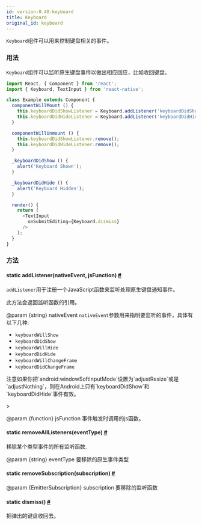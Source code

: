 ```yaml
---
id: version-0.48-keyboard
title: Keyboard
original_id: keyboard
---
```


`Keyboard`组件可以用来控制键盘相关的事件。

### 用法
`Keyboard`组件可以监听原生键盘事件以做出相应回应，比如收回键盘。

```js
import React, { Component } from 'react';
import { Keyboard, TextInput } from 'react-native';

class Example extends Component {
  componentWillMount () {
    this.keyboardDidShowListener = Keyboard.addListener('keyboardDidShow', this._keyboardDidShow);
    this.keyboardDidHideListener = Keyboard.addListener('keyboardDidHide', this._keyboardDidHide);
  }

  componentWillUnmount () {
    this.keyboardDidShowListener.remove();
    this.keyboardDidHideListener.remove();
  }

  _keyboardDidShow () {
    alert('Keyboard Shown');
  }

  _keyboardDidHide () {
    alert('Keyboard Hidden');
  }

  render() {
    return (
      <TextInput
        onSubmitEditing={Keyboard.dismiss}
      />
    );
  }
}
```
### 方法

<div class="props">
    <div class="prop"><h4 class="methodTitle"><a class="anchor" name="addlistener"></a><span
            class="methodType">static </span>addListener<span class="methodType">(nativeEvent, jsFunction)</span> <a
            class="hash-link" href="keyboard.html#addlistener">#</a></h4>
        <div><p><code>addListener</code>用于注册一个JavaScript函数来监听处理原生键盘通知事件。</p>
            <p>此方法会返回监听函数的引用。</p>
            <p>@param {string} nativeEvent <code>nativeEvent</code>参数用来指明要监听的事件，具体有以下几种:</p>
            <ul>
                <li><code>keyboardWillShow</code></li>
                <li><code>keyboardDidShow</code></li>
                <li><code>keyboardWillHide</code></li>
                <li><code>keyboardDidHide</code></li>
                <li><code>keyboardWillChangeFrame</code></li>
                <li><code>keyboardDidChangeFrame</code></li>
            </ul>
            <p>注意如果你把`android:windowSoftInputMode`设置为`adjustResize`或是`adjustNothing`，则在Android上只有`keyboardDidShow`和`keyboardDidHide`事件有效。</p>>
            <p>@param {function} jsFunction 事件触发时调用的js函数。</p></div>
    </div>
    <div class="prop"><h4 class="methodTitle"><a class="anchor" name="removealllisteners"></a><span class="methodType">static </span>removeAllListeners<span
            class="methodType">(eventType)</span> <a class="hash-link"
                                                     href="keyboard.html#removealllisteners">#</a></h4>
        <div><p>移除某个类型事件的所有监听函数.</p>
            <p>@param {string} eventType 要移除的原生事件类型</p></div>
    </div>
    <div class="prop"><h4 class="methodTitle"><a class="anchor" name="removesubscription"></a><span class="methodType">static </span>removeSubscription<span
            class="methodType">(subscription)</span> <a class="hash-link"
                                                        href="keyboard.html#removesubscription">#</a></h4>
        <div><p移除某个监听函数。</p>
            <p>@param {EmitterSubscription} subscription 要移除的监听函数</p></div>
    </div>
    <div class="prop"><h4 class="methodTitle"><a class="anchor" name="dismiss"></a><span
            class="methodType">static </span>dismiss<span class="methodType">()</span> <a class="hash-link"
                                                                                           href="keyboard.html#dismiss">#</a>
    </h4>
        <div><p>把弹出的键盘收回去。</p></div>
    </div>
</div>